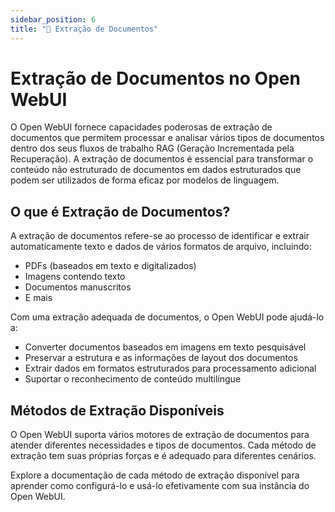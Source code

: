 ```yaml
---
sidebar_position: 6
title: "📄 Extração de Documentos"
---
```


# Extração de Documentos no Open WebUI

O Open WebUI fornece capacidades poderosas de extração de documentos que permitem processar e analisar vários tipos de documentos dentro dos seus fluxos de trabalho RAG (Geração Incrementada pela Recuperação). A extração de documentos é essencial para transformar o conteúdo não estruturado de documentos em dados estruturados que podem ser utilizados de forma eficaz por modelos de linguagem.

## O que é Extração de Documentos?

A extração de documentos refere-se ao processo de identificar e extrair automaticamente texto e dados de vários formatos de arquivo, incluindo:
- PDFs (baseados em texto e digitalizados)
- Imagens contendo texto
- Documentos manuscritos
- E mais

Com uma extração adequada de documentos, o Open WebUI pode ajudá-lo a:
- Converter documentos baseados em imagens em texto pesquisável
- Preservar a estrutura e as informações de layout dos documentos
- Extrair dados em formatos estruturados para processamento adicional
- Suportar o reconhecimento de conteúdo multilíngue

## Métodos de Extração Disponíveis

O Open WebUI suporta vários motores de extração de documentos para atender diferentes necessidades e tipos de documentos. Cada método de extração tem suas próprias forças e é adequado para diferentes cenários.

Explore a documentação de cada método de extração disponível para aprender como configurá-lo e usá-lo efetivamente com sua instância do Open WebUI.

